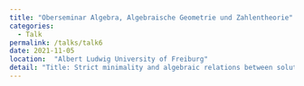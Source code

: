 ```yaml
---
title: "Oberseminar Algebra, Algebraische Geometrie und Zahlentheorie"
categories:
  - Talk
permalink: /talks/talk6
date: 2021-11-05
location:  "Albert Ludwig University of Freiburg"
detail: "Title: Strict minimality and algebraic relations between solutions in Poizat's family of equations"
---
```


